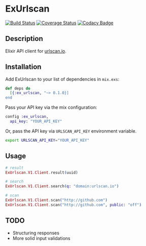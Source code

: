 # ExUrlscan

[![Build Status](https://travis-ci.org/ninoseki/ExUrlscan.svg?branch=master)](https://travis-ci.org/ninoseki/ExUrlscan)
[![Coverage Status](https://coveralls.io/repos/github/ninoseki/ExUrlscan/badge.svg?branch=master)](https://coveralls.io/github/ninoseki/ExUrlscan?branch=master)
[![Codacy Badge](https://api.codacy.com/project/badge/Grade/fc6da78722d54e9796e8463909ed8690)](https://www.codacy.com/app/ninoseki/ExUrlscan)

## Description

Elixir API client for [urlscan.io](https://urlscan.io/).

## Installation

Add ExUrlscan to your list of dependencies in `mix.exs`:

```elixir
def deps do
  [{:ex_urlscan, "~> 0.1.0}]
end
```

Pass your API key via the mix configuration:

```elixir
config :ex_urlscan,
  api_key: "YOUR_API_KEY"
```

Or, pass the API key via `URLSCAN_API_KEY` environment variable.

```bash
export URLSCAN_API_KEY="YOUR_API_KEY"
```

## Usage

```elixir
# result
ExUrlscan.V1.Client.result(uuid)

# search
ExUrlscan.V1.Client.search(q: "domain:urlscan.io")

# scan
ExUrlscan.V1.Client.scan("http://github.com")
ExUrlscan.V1.Client.scan("http://github.com", public: "off")
```

## TODO

- Structuring responses
- More solid input validations
